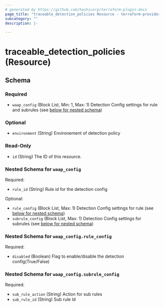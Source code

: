 ```yaml
---
# generated by https://github.com/hashicorp/terraform-plugin-docs
page_title: "traceable_detection_policies Resource - terraform-provider-traceable"
subcategory: ""
description: |-
  
---
```


# traceable_detection_policies (Resource)





<!-- schema generated by tfplugindocs -->
## Schema

### Required

- `waap_config` (Block List, Min: 1, Max: 1) Detection Config settings for rule and subrules (see [below for nested schema](#nestedblock--waap_config))

### Optional

- `environment` (String) Environement of detection policy

### Read-Only

- `id` (String) The ID of this resource.

<a id="nestedblock--waap_config"></a>
### Nested Schema for `waap_config`

Required:

- `rule_id` (String) Rule id for the detection config

Optional:

- `rule_config` (Block List, Max: 1) Detection Config settings for rule (see [below for nested schema](#nestedblock--waap_config--rule_config))
- `subrule_config` (Block List, Max: 1) Detection Config settings for subrules (see [below for nested schema](#nestedblock--waap_config--subrule_config))

<a id="nestedblock--waap_config--rule_config"></a>
### Nested Schema for `waap_config.rule_config`

Required:

- `disabled` (Boolean) Flag to enable/disable the detection config(True/False)


<a id="nestedblock--waap_config--subrule_config"></a>
### Nested Schema for `waap_config.subrule_config`

Required:

- `sub_rule_action` (String) Action for sub rules
- `sub_rule_id` (String) Sub rule Id
